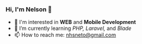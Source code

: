 ### Hi, I'm Nelson 👋
- 🔎 I'm interested in **WEB** and **Mobile Development**
- 🌱 I’m currently learning *PHP,* *Laravel,* and *Blade*
- 📫 How to reach me: nhsneto@gmail.com

<!--
**nhsneto/nhsneto** is a ✨ _special_ ✨ repository because its `README.md` (this file) appears on your GitHub profile.

Here are some ideas to get you started:

- 🔭 I’m currently working on ...
- 🌱 I’m currently learning ...
- 👯 I’m looking to collaborate on ...
- 🤔 I’m looking for help with ...
- 💬 Ask me about ...
- 📫 How to reach me: ...
- 😄 Pronouns: ...
- ⚡ Fun fact: ...
-->
